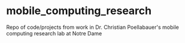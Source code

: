 # mobile_computing_research
Repo of code/projects from work in Dr. Christian Poellabauer's mobile computing research lab at Notre Dame

